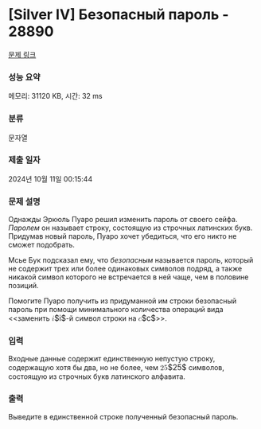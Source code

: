 # [Silver IV] Безопасный пароль - 28890 

[문제 링크](https://www.acmicpc.net/problem/28890) 

### 성능 요약

메모리: 31120 KB, 시간: 32 ms

### 분류

문자열

### 제출 일자

2024년 10월 11일 00:15:44

### 문제 설명

<p>Однажды Эркюль Пуаро решил изменить пароль от своего сейфа. <em>Паролем</em> он называет строку, состоящую из строчных латинских букв. Придумав новый пароль, Пуаро хочет убедиться, что его никто не сможет подобрать.</p>

<p>Мсье Бук подсказал ему, что <em>безопасным</em> называется пароль, который не содержит трех или более одинаковых символов подряд, а также никакой символ которого не встречается в ней чаще, чем в половине позиций.</p>

<p>Помогите Пуаро получить из придуманной им строки безопасный пароль при помощи минимального количества операций вида <<заменить <mjx-container class="MathJax" jax="CHTML" style="font-size: 109%; position: relative;"><mjx-math class="MJX-TEX" aria-hidden="true"><mjx-mi class="mjx-i"><mjx-c class="mjx-c1D456 TEX-I"></mjx-c></mjx-mi></mjx-math><mjx-assistive-mml unselectable="on" display="inline"><math xmlns="http://www.w3.org/1998/Math/MathML"><mi>i</mi></math></mjx-assistive-mml><span aria-hidden="true" class="no-mathjax mjx-copytext">$i$</span></mjx-container>-й символ строки на <mjx-container class="MathJax" jax="CHTML" style="font-size: 109%; position: relative;"><mjx-math class="MJX-TEX" aria-hidden="true"><mjx-mi class="mjx-i"><mjx-c class="mjx-c1D450 TEX-I"></mjx-c></mjx-mi></mjx-math><mjx-assistive-mml unselectable="on" display="inline"><math xmlns="http://www.w3.org/1998/Math/MathML"><mi>c</mi></math></mjx-assistive-mml><span aria-hidden="true" class="no-mathjax mjx-copytext">$c$</span></mjx-container>>>.</p>

### 입력 

 <p>Входные данные содержит единственную непустую строку, содержащую хотя бы два, но не более, чем <mjx-container class="MathJax" jax="CHTML" style="font-size: 109%; position: relative;"><mjx-math class="MJX-TEX" aria-hidden="true"><mjx-mn class="mjx-n"><mjx-c class="mjx-c32"></mjx-c><mjx-c class="mjx-c35"></mjx-c></mjx-mn></mjx-math><mjx-assistive-mml unselectable="on" display="inline"><math xmlns="http://www.w3.org/1998/Math/MathML"><mn>25</mn></math></mjx-assistive-mml><span aria-hidden="true" class="no-mathjax mjx-copytext">$25$</span></mjx-container> символов, состоящую из строчных букв латинского алфавита.</p>

### 출력 

 <p>Выведите в единственной строке полученный безопасный пароль.</p>

